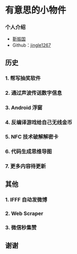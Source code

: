 # 有意思的小物件

### 个人介绍

* [靳振国](https://ihongqiqu.com/)
* Github：[jingle1267](https://github.com/jingle1267)

## 历史

### 1. 帮写抽奖软件

### 2. 通过声波传送数字信息

### 3. Android 浮窗

### 4. 反编译游戏给自己无线金币

### 5. NFC 技术破解解密卡

### 6. 代码生成思维导图

### 7. 更多内容待更新


## 其他

### 1. IFFF 自动发微博

### 2. Web Scraper

### 3. 微信秒集赞


## 谢谢


